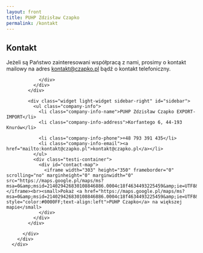 ```yaml
---
layout: front
title: PUHP Zdzisław Czapko
permalink: /kontakt
---
```



<div id="content">
        <div class="wrapper-with-color-background">
          <div class="content-area-blog">
            <div id="mainarea" class="mainarea-left">
              <div class="contentheadline-wrapper">
                <div class="contentheadline">
                  <h2 id="page-headline">Kontakt</h2>
                </div>
                <div class="blogpost-blog2">
                  <p>Jeżeli są Państwo zainteresowani współpracą z nami, prosimy o kontakt mailowy na adres <a href="mailto:kontakt@czapko.pl">kontakt@czapko.pl</a> bądź o kontakt telefoniczny.</p>
                  <!--
                  <form accept-charset="UTF-8" action="/dziekujemy" class="simple_form new_inquiry" id="new_inquiry" method="post"><div style="margin:0;padding:0;display:inline"><input name="utf8" type="hidden" value="✓"><input name="authenticity_token" type="hidden" value="E+shWGvCJWzfq0BIW5DMd5Wv099ItuzyQwmJn4C0EmE="></div>
<ol class="forms">
<li class="input email required"><label class="email required" for="inquiry_requester_email"><abbr title="required">*</abbr> Email kontaktowy</label><input class="string email required" id="inquiry_requester_email" maxlength="255" name="inquiry[requester_email]" required="required" size="50" type="email"></li>
<li class="input tel required"><label class="tel required" for="inquiry_requester_phone"><abbr title="required">*</abbr> Telefon kontaktowy</label><input class="string tel required" id="inquiry_requester_phone" maxlength="255" name="inquiry[requester_phone]" required="required" size="50" type="tel"></li>
<li class="input string required"><label class="string required" for="inquiry_subject"><abbr title="required">*</abbr> Tytuł</label><input class="string required" id="inquiry_subject" maxlength="255" name="inquiry[subject]" required="required" size="50" type="text"></li>
<li class="input text required"><label class="text required" for="inquiry_content"><abbr title="required">*</abbr> Treść</label><textarea class="text required" cols="40" id="inquiry_content" name="inquiry[content]" required="required" rows="20"></textarea></li>
<input id="submit_inquiry" name="commit" type="submit" value="Wyślij" disabled='disabled'>
</ol>
</form>
-->

                </div>
              </div>
            </div>

            <div class="widget light-widget sidebar-right" id="sidebar">
              <ul class="company-info">
                <li class="company-info-name">PUHP Zdzisław Czapko EXPORT-IMPORT</li>
                <li class="company-info-address">Korfantego 6, 44-193 Knurów</li>

                <li class="company-info-phone">+48 793 391 435</li>
                <li class="company-info-email"><a href="mailto:kontakt@czapko.pl">kontakt@czapko.pl</a></li>
              </ul>            
              <div class="testi-container">
                <div id="contact-map">
                  <iframe width="303" height="350" frameborder="0" scrolling="no" marginheight="0" marginwidth="0" src="https://maps.google.pl/maps/ms?msa=0&amp;msid=214029426830108846886.0004c18f4634493225459&amp;ie=UTF8&amp;t=m&amp;ll=50.211186,18.643799&amp;spn=0.307598,0.416107&amp;z=10&amp;output=embed"></iframe><br><small>Pokaż <a href="https://maps.google.pl/maps/ms?msa=0&amp;msid=214029426830108846886.0004c18f4634493225459&amp;ie=UTF8&amp;t=m&amp;ll=50.211186,18.643799&amp;spn=0.307598,0.416107&amp;z=10&amp;source=embed" style="color:#0000FF;text-align:left">PUHP Czapko</a> na większej mapie</small>
                </div>
              </div>
            </div>

          </div>
        </div>
      </div>